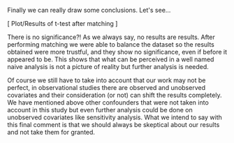 Finally we can really draw some conclusions. Let's see…

[ Plot/Results of t-test after matching ]

There is no significance?! As we always say, no results are results. After performing matching we were able to balance the dataset so the results obtained were more trustful, and they show no significance, even if before it appeared to be. This shows that what can be perceived in a well named naive analysis is not a picture of reality but further analysis is needed.

Of course we still have to take into account that our work may not be perfect, in observational studies there are observed and unobserved covariates and their consideration (or not) can shift the results completely. We have mentioned above other confounders that were not taken into account in this study but even further analysis could be done on unobserved covariates like sensitivity analysis. What we intend to say with this final comment is that we should always be skeptical about our results and not take them for granted.